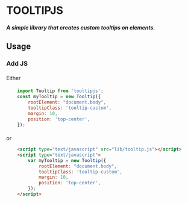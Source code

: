 # TOOLTIPJS
##### A simple library that creates custom tooltips on elements.
## Usage
### Add JS
####
Either
####
```javascript
    import Tooltip from 'tooltipjs';
    const myTooltip = new Tooltip({
        rootElement: "document.body",
        tooltipClass: 'tooltip-custom',
        margin: 10,
        position: 'top-center',
    });
```
####
or
```html
    <script type="text/javascript" src="lib/tooltip.js"></script>
    <script type="text/javascript">
        var myTooltip = new Tooltip({
            rootElement: "document.body",
            tooltipClass: 'tooltip-custom',
            margin: 10,
            position: 'top-center',
        });
    </script>
```